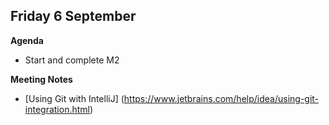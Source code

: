 ## Friday 6 September
**Agenda**
* Start and complete M2
 
**Meeting Notes**
* [Using Git with IntelliJ] (https://www.jetbrains.com/help/idea/using-git-integration.html)
